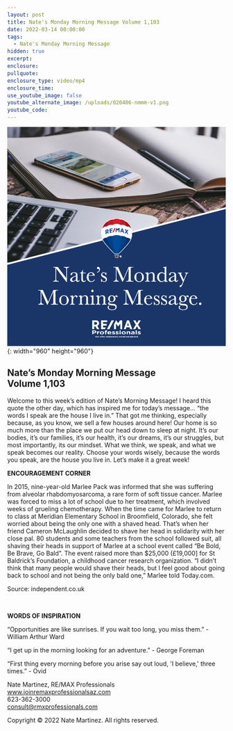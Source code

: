 ```yaml
---
layout: post
title: Nate's Monday Morning Message Volume 1,103
date: 2022-03-14 00:00:00
tags:
  - Nate's Monday Morning Message
hidden: true
excerpt:
enclosure:
pullquote:
enclosure_type: video/mp4
enclosure_time:
use_youtube_image: false
youtube_alternate_image: /uploads/020406-nmmm-v1.png
youtube_code:
---
```

![](/uploads/020406-nmmm-v1-1.png){: width="960" height="960"}

## **Nate’s Monday Morning Message<br>Volume 1,103**

Welcome to this week’s edition of Nate’s Morning Message\! I heard this quote the other day, which has inspired me for today’s message… “the words I speak are the house I live in.” That got me thinking, especially because, as you know, we sell a few houses around here\! Our home is so much more than the place we put our head down to sleep at night. It’s our bodies, it’s our families, it’s our health, it’s our dreams, it’s our struggles, but most importantly, its our mindset. What we think, we speak, and what we speak becomes our reality. Choose your words wisely, because the words you speak, are the house you live in. Let’s make it a great week\!

**ENCOURAGEMENT CORNER**

In 2015, nine-year-old Marlee Pack was informed that she was suffering from alveolar rhabdomyosarcoma, a rare form of soft tissue cancer. Marlee was forced to miss a lot of school due to her treatment, which involved weeks of grueling chemotherapy. When the time came for Marlee to return to class at Meridian Elementary School in Broomfield, Colorado, she felt worried about being the only one with a shaved head. That’s when her friend Cameron McLaughlin decided to shave her head in solidarity with her close pal. 80 students and some teachers from the school followed suit, all shaving their heads in support of Marlee at a school event called “Be Bold, Be Brave, Go Bald”. The event raised more than $25,000 (&pound;19,000\] for St Baldrick’s Foundation, a childhood cancer research organization. “I didn’t think that many people would shave their heads, but I feel good about going back to school and not being the only bald one,” Marlee told Today.com.

Source: independent.co.uk

&nbsp;

**WORDS OF INSPIRATION**

“Opportunities are like sunrises. If you wait too long, you miss them.” - William Arthur Ward

“I get up in the morning looking for an adventure.” - George Foreman

“First thing every morning before you arise say out loud, 'I believe,' three times.” - Ovid

Nate Martinez, RE/MAX Professionals<br>www.joinremaxprofessionalsaz.com<br>623-362-3000<br>consult@rmxprofessionals.com

Copyright &copy; 2022 Nate Martinez. All rights reserved.
